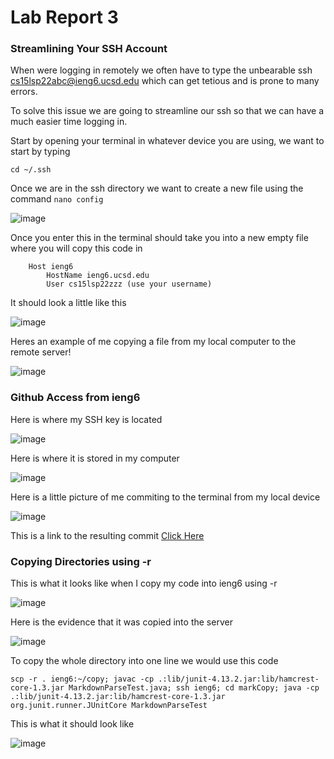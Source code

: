 # Lab Report 3
### Streamlining Your SSH Account

When were logging in remotely we often have to type the unbearable ssh cs15lsp22abc@ieng6.ucsd.edu which can get tetious and is prone to many errors.

To solve this issue we are going to streamline our ssh so that we can have a much easier time logging in.

Start by opening your terminal in whatever device you are using, we want to start by typing 

`cd ~/.ssh`

Once we are in the ssh directory we want to create a new file using the command 
`nano config`

![image](images/sshconfig.png)


Once you enter this in the terminal should take you into a new empty file where you will copy this code in 
```
    Host ieng6
        HostName ieng6.ucsd.edu
        User cs15lsp22zzz (use your username)
```
It should look a little like this

![image](images/hostCode.png)

Heres an example of me copying a file from my local computer to the remote server!

![image](images/scp.png)


### Github Access from ieng6

Here is where my SSH key is located

![image](images/sshkey.png)

Here is where it is stored in my computer

![image](images/location.png)

Here is a little picture of me commiting to the terminal from my local device

![image](images/committingLocally.png)


This is a link to the resulting commit
[Click Here](https://github.com/kjhlee/cse15l-lab-reports/commit/63d76ed78cbc8d381eea6ba6fd74de50b7fa530b)

### Copying Directories using -r
This is what it looks like when I copy my code into ieng6 using -r

![image](images/-r.png)

Here is the evidence that it was copied into the server

![image](images/evidence.png)

To copy the whole directory into one line we would use this code

``` 
scp -r . ieng6:~/copy; javac -cp .:lib/junit-4.13.2.jar:lib/hamcrest-core-1.3.jar MarkdownParseTest.java; ssh ieng6; cd markCopy; java -cp .:lib/junit-4.13.2.jar:lib/hamcrest-core-1.3.jar org.junit.runner.JUnitCore MarkdownParseTest
```

This is what it should look like

![image](images/copyinline.png)